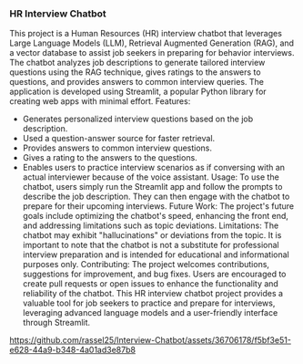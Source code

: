 ### HR Interview Chatbot 
This project is a Human Resources (HR) interview chatbot that leverages Large Language Models (LLM), Retrieval Augmented Generation (RAG), and a vector database to assist job seekers in preparing for behavior interviews. The chatbot analyzes job descriptions to generate tailored interview questions using the RAG technique, gives ratings to the answers to questions, and provides answers to common interview queries. The application is developed using Streamlit, a popular Python library for creating web apps with minimal effort.
Features:
- Generates personalized interview questions based on the job description.
- Used a question-answer source for faster retrieval.
- Provides answers to common interview questions.
- Gives a rating to the answers to the questions.
- Enables users to practice interview scenarios as if conversing with an actual interviewer because of the voice assistant.
Usage:
To use the chatbot, users simply run the Streamlit app and follow the prompts to describe the job description. They can then engage with the chatbot to prepare for their upcoming interviews.
Future Work:
The project's future goals include optimizing the chatbot's speed, enhancing the front end, and addressing limitations such as topic deviations.
Limitations:
The chatbot may exhibit "hallucinations" or deviations from the topic. It is important to note that the chatbot is not a substitute for professional interview preparation and is intended for educational and informational purposes only.
Contributing:
The project welcomes contributions, suggestions for improvement, and bug fixes. Users are encouraged to create pull requests or open issues to enhance the functionality and reliability of the chatbot.
This HR interview chatbot project provides a valuable tool for job seekers to practice and prepare for interviews, leveraging advanced language models and a user-friendly interface through Streamlit.


https://github.com/rassel25/Interview-Chatbot/assets/36706178/f5bf3e51-e628-44a9-b348-4a01ad3e87b8

